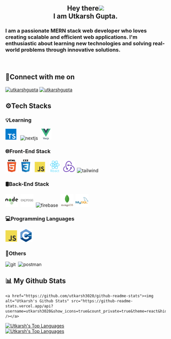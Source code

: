 <h2 align="center">Hey there<img src="https://raw.githubusercontent.com/arnoob16/arnoob16/master/wave.gif" width="30px"><br>I am Utkarsh Gupta.</h2>


### I am a passionate MERN stack web developer who loves creating scalable and efficient web applications. I'm enthusiastic about learning new technologies and solving real-world problems through innovative solutions.
<br>

## 🚀Connect with me on
 <p align="left">
<a href="https://www.linkedin.com/in/utkarshguptta/" target="blank"><img align="center" src="https://raw.githubusercontent.com/rahuldkjain/github-profile-readme-generator/master/src/images/icons/Social/linked-in-alt.svg" alt="utkarshgupta" height="30" width="40" /></a>
<a href="https://www.hackerrank.com/er_utkarshguptaa" target="blank"><img align="center" src="https://raw.githubusercontent.com/rahuldkjain/github-profile-readme-generator/master/src/images/icons/Social/hackerrank.svg" alt="utkarshgupta" height="30" width="40" /></a>
</p>


## ⚙️Tech Stacks

### 💡Learning
<p align="left">
 <img title="TypeScript" src="https://raw.githubusercontent.com/devicons/devicon/master/icons/typescript/typescript-original.svg" alt="typescript" width="35" height="35"/> &nbsp;
 <img title="Next JS" src="https://cdn.worldvectorlogo.com/logos/nextjs-2.svg" alt="nextjs" width="40" height="40"/>&nbsp;
 <img title="Vue JS" src="https://raw.githubusercontent.com/devicons/devicon/master/icons/vuejs/vuejs-original-wordmark.svg" alt="vuejs" width="35" height="35"/>
</p>


### 🌐Front-End Stack
<p align="left">
<img title="HTML" src="https://raw.githubusercontent.com/devicons/devicon/master/icons/html5/html5-original-wordmark.svg" alt="html5" width="40" height="40"/>
<img title="CSS" src="https://raw.githubusercontent.com/devicons/devicon/master/icons/css3/css3-original-wordmark.svg" alt="css3" width="40" height="40"/>&nbsp;
<img title="JavaScript" src="https://raw.githubusercontent.com/devicons/devicon/master/icons/javascript/javascript-original.svg" alt="javascript" width="33" height="33"/> &nbsp;
<img title="React JS" src="https://raw.githubusercontent.com/devicons/devicon/master/icons/react/react-original-wordmark.svg" alt="react" width="37" height="37"/>&nbsp;
<img title="Redux" src="https://raw.githubusercontent.com/devicons/devicon/master/icons/redux/redux-original.svg" alt="redux" width="36" height="36"/>&nbsp;
<img title="Tailwind CSS" src="https://www.vectorlogo.zone/logos/tailwindcss/tailwindcss-icon.svg" alt="tailwind" width="38" height="38"/>
</p>


### 🛢️Back-End Stack
<p align="left">
<img title="Node JS" src="https://raw.githubusercontent.com/devicons/devicon/master/icons/nodejs/nodejs-original-wordmark.svg" alt="nodejs" width="40" height="40"/>&nbsp;
<img title="Express JS" src="https://raw.githubusercontent.com/devicons/devicon/master/icons/express/express-original-wordmark.svg" alt="express" width="40" height="40"/>&nbsp;
<img title="Firebase" src="https://www.vectorlogo.zone/logos/firebase/firebase-icon.svg" alt="firebase" width="38" height="38"/>&nbsp;
 <img title="Mongo DB" src="https://raw.githubusercontent.com/devicons/devicon/master/icons/mongodb/mongodb-original-wordmark.svg" alt="mongodb" width="40" height="40"/>&nbsp;
 <img title="MySQL" src="https://raw.githubusercontent.com/devicons/devicon/master/icons/mysql/mysql-original-wordmark.svg" alt="mysql" width="40" height="40"/>
</p>


### 💻Programming Languages
<p align="left">
<img title="JavaScript" src="https://raw.githubusercontent.com/devicons/devicon/master/icons/javascript/javascript-original.svg" alt="javascript" width="37" height="37"/>&nbsp;
<img title="C++" src="https://raw.githubusercontent.com/devicons/devicon/master/icons/cplusplus/cplusplus-original.svg" alt="cplusplus" width="40" height="40"/> 
</p>


### 🔧Others
<p align="left">
<img title="Git" src="https://www.vectorlogo.zone/logos/git-scm/git-scm-icon.svg" alt="git" width="40" height="40"/>&nbsp;
<img title="Postman" src="https://www.vectorlogo.zone/logos/getpostman/getpostman-icon.svg" alt="postman" width="40" height="40"/>
</p>


## 📊 My Github Stats
    <a href="https://github.com/utkarsh3020/github-readme-stats"><img alt="Utkarsh's Github Stats" src="https://github-readme-stats.vercel.app/api?username=utkarsh3020&show_icons=true&count_private=true&theme=react&hide_border=true&bg_color=0D1117" /></a>
  <a href="https://github.com/utkarsh3020/github-readme-stats"><img alt="Utkarsh's Top Languages" src="https://github-readme-stats.vercel.app/api/top-langs/?username=utkarsh3020&langs_count=8&count_private=true&layout=compact&theme=react&hide_border=true&bg_color=0D1117" /></a>
   <br/>
  <a href="https://github.com/utkarsh3020/github-readme-stats"><img alt="Utkarsh's Top Languages" src="https://github-profile-trophy.vercel.app/?username=utkarsh3020&theme=radical" /></a>
  <br/>
